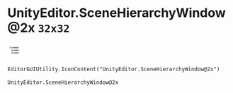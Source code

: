 # UnityEditor.SceneHierarchyWindow@2x `32x32`
<img src="/img/UnityEditor.SceneHierarchyWindow.png" width=32 height=32>

``` CSharp
EditorGUIUtility.IconContent("UnityEditor.SceneHierarchyWindow@2x")
```
```
UnityEditor.SceneHierarchyWindow@2x
```
